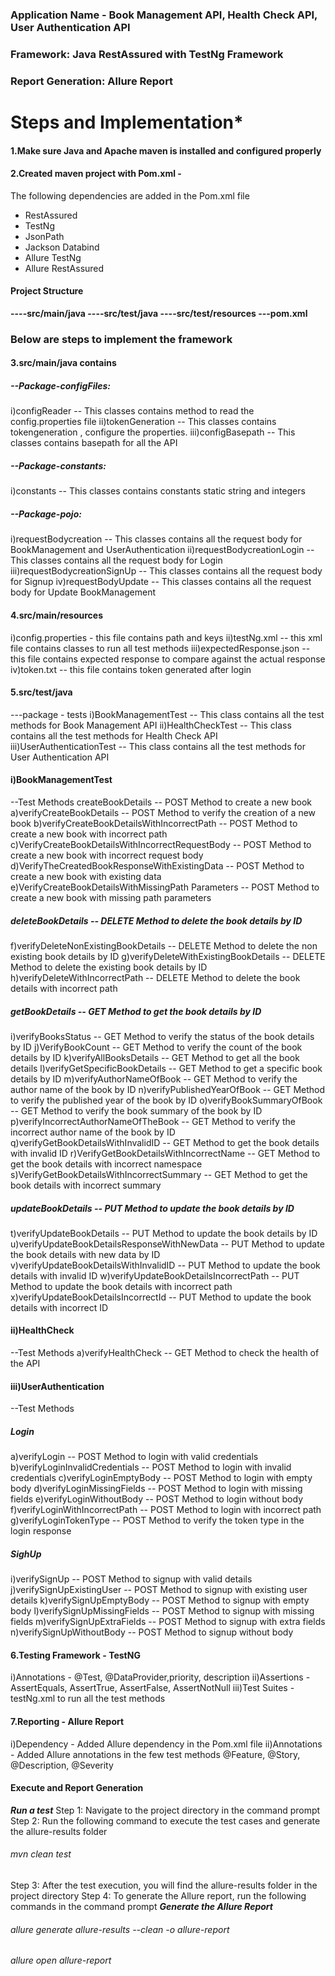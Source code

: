 
### Application Name - Book Management API, Health Check API, User Authentication API

### Framework: Java RestAssured with TestNg Framework

### Report Generation: Allure Report

# ****Steps and Implementation*****

#### 1.Make sure Java and Apache maven is installed and configured properly

#### 2.Created maven project with Pom.xml - 

The following dependencies are added in the Pom.xml file
* RestAssured
* TestNg
* JsonPath
* Jackson Databind
* Allure TestNg
* Allure RestAssured

#### Project Structure

**----src/main/java
----src/test/java
----src/test/resources
---pom.xml**

### Below are steps to implement the framework

#### 3.src/main/java contains

##### --Package-configFiles:
i)configReader -- This classes contains method to read the config.properties file
ii)tokenGeneration --  This classes contains tokengeneration , configure the properties.
iii)configBasepath -- This classes contains basepath for all the API

##### --Package-constants:
i)constants -- This classes contains constants static string and integers

##### --Package-pojo:
i)requestBodycreation -- This classes contains all the request body for BookManagement and UserAuthentication
ii)requestBodycreationLogin -- This classes contains all the request body for Login
iii)requestBodycreationSignUp -- This classes contains all the request body for Signup
iv)requestBodyUpdate -- This classes contains all the request body for Update BookManagement

#### 4.src/main/resources

i)config.properties - this file contains path and keys
ii)testNg.xml -- this xml file contains classes to run all test methods
iii)expectedResponse.json -- this file contains expected response to compare against the actual response
iv)token.txt -- this file contains token generated after login

#### 5.src/test/java

---package - tests
i)BookManagementTest -- This class contains all the test methods for Book Management API
ii)HealthCheckTest -- This class contains all the test methods for Health Check API
iii)UserAuthenticationTest -- This class contains all the test methods for User Authentication API

#### i)BookManagementTest

--Test Methods
createBookDetails -- POST Method to create a new book
a)verifyCreateBookDetails -- POST Method to verify the creation of a new book
b)verifyCreateBookDetailsWithIncorrectPath -- POST Method to create a new book with incorrect path
c)VerifyCreateBookDetailsWithIncorrectRequestBody  -- POST Method to create a new book with incorrect request body
d)VerifyTheCreatedBookResponseWithExistingData -- POST Method to create a new book with existing data
e)VerifyCreateBookDetailsWithMissingPath Parameters -- POST Method to create a new book with missing path parameters

##### deleteBookDetails -- DELETE Method to delete the book details by ID

f)verifyDeleteNonExistingBookDetails -- DELETE Method to delete the non existing book details by ID
g)verifyDeleteWithExistingBookDetails -- DELETE Method to delete the existing book details by ID
h)verifyDeleteWithIncorrectPath -- DELETE Method to delete the book details with incorrect path

##### getBookDetails -- GET Method to get the book details by ID

i)verifyBooksStatus -- GET Method to verify the status of the book details by ID
j)VerifyBookCount -- GET Method to verify the count of the book details by ID
k)verifyAllBooksDetails -- GET Method to get all the book details
l)verifyGetSpecificBookDetails -- GET Method to get a specific book details by ID
m)verifyAuthorNameOfBook -- GET Method to verify the author name of the book by ID
n)verifyPublishedYearOfBook -- GET Method to verify the published year of the book by ID
o)verifyBookSummaryOfBook -- GET Method to verify the book summary of the book by ID
p)verifyIncorrectAuthorNameOfTheBook -- GET Method to verify the incorrect author name of the book by ID
q)verifyGetBookDetailsWithInvalidID -- GET Method to get the book details with invalid ID
r)VerifyGetBookDetailsWithIncorrectName -- GET Method to get the book details with incorrect namespace
s)VerifyGetBookDetailsWithIncorrectSummary -- GET Method to get the book details with incorrect summary

##### updateBookDetails -- PUT Method to update the book details by ID

t)verifyUpdateBookDetails -- PUT Method to update the book details by ID
u)verifyUpdateBookDetailsResponseWithNewData -- PUT Method to update the book details with new data by ID
v)verifyUpdateBookDetailsWithInvalidID -- PUT Method to update the book details with invalid ID
w)verifyUpdateBookDetailsIncorrectPath -- PUT Method to update the book details with incorrect path
x)verifyUpdateBookDetailsIncorrectId -- PUT Method to update the book details with incorrect ID

#### ii)HealthCheck

--Test Methods
a)verifyHealthCheck -- GET Method to check the health of the API

#### iii)UserAuthentication

--Test Methods

##### Login

a)verifyLogin -- POST Method to login with valid credentials
b)verifyLoginInvalidCredentials -- POST Method to login with invalid credentials
c)verifyLoginEmptyBody -- POST Method to login with empty body
d)verifyLoginMissingFields -- POST Method to login with missing fields
e)verifyLoginWithoutBody -- POST Method to login without body
f)verifyLoginWithIncorrectPath -- POST Method to login with incorrect path
g)verifyLoginTokenType -- POST Method to verify the token type in the login response

##### SighUp

i)verifySignUp -- POST Method to signup with valid details
j)verifySignUpExistingUser -- POST Method to signup with existing user details
k)verifySignUpEmptyBody -- POST Method to signup with empty body
l)verifySignUpMissingFields -- POST Method to signup with missing fields
m)verifySignUpExtraFields -- POST Method to signup with extra fields
n)verifySignUpWithoutBody -- POST Method to signup without body

#### 6.Testing Framework - TestNG
i)Annotations - @Test, @DataProvider,priority, description
ii)Assertions - AssertEquals, AssertTrue, AssertFalse, AssertNotNull
iii)Test Suites - testNg.xml to run all the test methods

#### 7.Reporting - Allure Report

i)Dependency - Added Allure dependency in the Pom.xml file
ii)Annotations - Added Allure annotations in the few test methods
@Feature, @Story, @Description, @Severity


#### Execute and Report Generation

*****Run a test*****
Step 1: Navigate to the project directory in the command prompt
Step 2: Run the following command to execute the test cases and generate the allure-results folder

###### mvn clean test

Step 3: After the test execution, you will find the allure-results folder in the project directory
Step 4: To generate the Allure report, run the following commands in the command prompt
*****Generate the Allure Report*****

###### allure generate allure-results --clean -o allure-report

###### allure open allure-report
